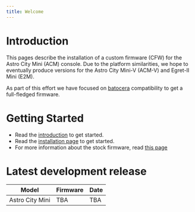 ```yaml
---
title: Welcome
---
```


# Introduction 

This pages describe the installation of a custom firmware (CFW) for the Astro City Mini (ACM) console. Due to the platform similarities, we hope to eventually produce versions for the Astro City Mini-V (ACM-V) and Egret-II Mini (E2M).

As part of this effort we have focused on [batocera](https://batocera.org) compatibility to get a full-fledged firmware. 

# Getting Started

* Read the [introduction](https://acm-cfw.github.io/00_general/0_Introduction) to get started.
* Read the [installation page](https://acm-cfw.github.io/01_getting_started/1_Installation/) to get started.
* For more information about the stock firmware, read [this page](https://acm-cfw.github.io/02_stock_firmware/)


# Latest development release

| Model | Firmware | Date |
|-------|----------|------|
| Astro City Mini | TBA | TBA |



